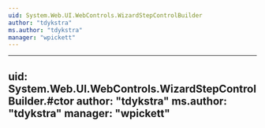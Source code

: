 ```yaml
---
uid: System.Web.UI.WebControls.WizardStepControlBuilder
author: "tdykstra"
ms.author: "tdykstra"
manager: "wpickett"
---
```


---
uid: System.Web.UI.WebControls.WizardStepControlBuilder.#ctor
author: "tdykstra"
ms.author: "tdykstra"
manager: "wpickett"
---
